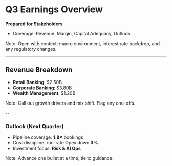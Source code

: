 # Q3 Earnings Overview
**Prepared for Stakeholders**

- Coverage: Revenue, Margin, Capital Adequacy, Outlook

Note:
Open with context: macro environment, interest rate backdrop, and any regulatory changes.

---

## Revenue Breakdown
- **Retail Banking**: $2.50B
- **Corporate Banking**: $3.80B
- **Wealth Management**: $1.20B

Note:
Call out growth drivers and mix shift. Flag any one-offs.

--

### Outlook (Next Quarter)
- Pipeline coverage: **1.8×** bookings
- Cost discipline: run-rate Opex down **3%**
- Investment focus: **Risk & AI Ops**

Note:
Advance one bullet at a time; tie to guidance.
